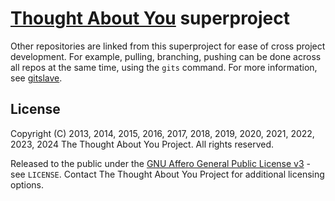 # [Thought About You][TAY] superproject

Other repositories are linked from this superproject for ease of cross project development. For example, pulling, branching, pushing can be done across all repos at the same time, using the `gits` command. For more information, see [gitslave](http://gitslave.sourceforge.net/).



## License

Copyright (C) 2013, 2014, 2015, 2016, 2017, 2018, 2019, 2020, 2021, 2022, 2023, 2024 The Thought About You Project. All rights reserved.

Released to the public under the [GNU Affero General Public License v3](https://www.gnu.org/licenses/agpl-3.0.html) - see `LICENSE`. Contact The Thought About You Project for additional licensing options.



[TAY]: https://thoughtaboutyou.net/
